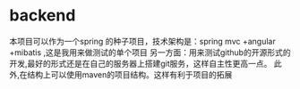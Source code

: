 # backend
本项目可以作为一个spring 的种子项目，技术架构是：spring mvc +angular +mibatis ,这是我用来做测试的单个项目
另一方面：用来测试github的开源形式的开发,最好的形式还是在自己的服务器上搭建git服务，这样自主性更高一点。
此外,在结构上可以使用maven的项目结构。这样有利于项目的拓展
